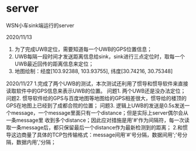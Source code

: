 # server
WSN小车sink端运行的server

2020/11/13
1. 为了完成UWB定位，需要知道每一个UWB的GPS位置信息；
2. UWB每隔一段时间才发送距离信息给sink，sink进行三点定位时，取每一个UWB最近回传的距离信息来定位；
3. 地图绘制：经度[103.92388, 103.93755], 纬度[30.74216, 30.75348]

2020/11/27
1.完成了两个UWB的测试，本次测试还利用了惯导和惯导软件来直接读取软件中的GPS信息来表示UWB的位置。
    问题1. 两个UWB还是没办法定位；
    问题2. 惯导软件给的GPS与百度地图等地图给的GPS相差很大，惯导给的楼顶的GPS在地图上已经到了成都合院的位置；
    问题3. 逻辑上UWB的发送是0.5s发送一个message，一个message里面只有一个distance；但是实际上server偶尔会从一条message里
    收到多个distance；因此应对措施是用'#'作为间隔符，每一次读取一条message后，都只保留最后一个distance作为最新检测到的距离；
2.和惯导这边商量了具体的TCP包传输格式：message间用'#'号分隔，数据间用';'号分隔，数据内用','分隔；
